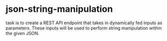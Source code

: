 # json-string-manipulation
task is to create a REST API endpoint that takes in dynamically fed inputs as parameters. These inputs will be used to perform string manipulation within the given JSON.

